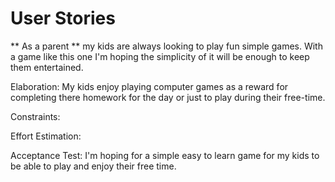 # User Stories

** As a parent ** my kids are always looking to play fun simple games. With a game like this one I'm hoping the simplicity of it will be enough to keep them entertained.

Elaboration: My kids enjoy playing computer games as a reward for completing there homework for the day or just to play during their free-time. 

Constraints: 

Effort Estimation: 

Acceptance Test: I'm hoping for a simple easy to learn game for my kids to be able to play and enjoy their free time. 
